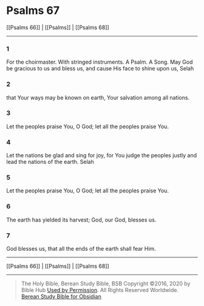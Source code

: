 # Psalms 67

[[Psalms 66]] | [[Psalms]] | [[Psalms 68]]

---

### 1
For the choirmaster. With stringed instruments. A Psalm. A Song. May God be gracious to us and bless us, and cause His face to shine upon us, Selah

### 2
that Your ways may be known on earth, Your salvation among all nations.

### 3
Let the peoples praise You, O God; let all the peoples praise You.

### 4
Let the nations be glad and sing for joy, for You judge the peoples justly and lead the nations of the earth. Selah

### 5
Let the peoples praise You, O God; let all the peoples praise You.

### 6
The earth has yielded its harvest; God, our God, blesses us.

### 7
God blesses us, that all the ends of the earth shall fear Him.

---

[[Psalms 66]] | [[Psalms]] | [[Psalms 68]]

---

> The Holy Bible, Berean Study Bible, BSB
> Copyright &copy;2016, 2020 by Bible Hub
> [Used by Permission](https://berean.bible/terms.htm). All Rights Reserved Worldwide.
> [Berean Study Bible for Obsidian](https://github.com/gapmiss/berean-study-bible-for-obsidian)

